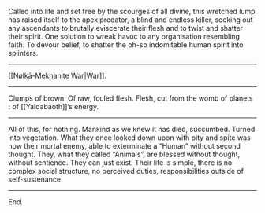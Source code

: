 Called into life and set free by the scourges of all divine, this wretched lump has raised itself to the apex predator, a blind and endless killer, seeking out any ascendants to brutally eviscerate their flesh and to twist and shatter their spirit. 
One solution to wreak havoc to any organisation resembling faith. To devour belief, to shatter the oh-so indomitable human spirit into splinters. 
***
[[Nølkā-Mekhanite War|War]]. 
***
Clumps of brown. Of raw, fouled flesh. 
Flesh, cut from the womb of planets : of [[Yaldabaoth]]’s energy. 
***
All of this, for nothing.
Mankind as we knew it has died, succumbed. Turned into vegetation. What they once looked down upon with pity and spite was now their mortal enemy, able to exterminate a “Human” without second thought. They, what they called “Animals”, are blessed without thought, without sentience. They can just exist. Their life is simple, there is no complex social structure, no perceived duties, responsibilities outside of self-sustenance. 
***
End. 